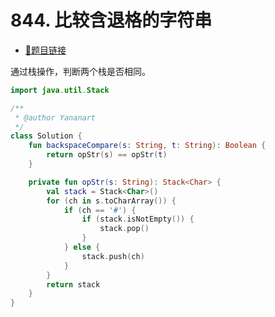 # 844. 比较含退格的字符串

- [🔗题目链接](https://leetcode-cn.com/problems/backspace-string-compare/)

通过栈操作，判断两个栈是否相同。

```kotlin
import java.util.Stack

/**
 * @author Yananart
 */
class Solution {
    fun backspaceCompare(s: String, t: String): Boolean {
        return opStr(s) == opStr(t)
    }

    private fun opStr(s: String): Stack<Char> {
        val stack = Stack<Char>()
        for (ch in s.toCharArray()) {
            if (ch == '#') {
                if (stack.isNotEmpty()) {
                    stack.pop()
                }
            } else {
                stack.push(ch)
            }
        }
        return stack
    }
}
```
